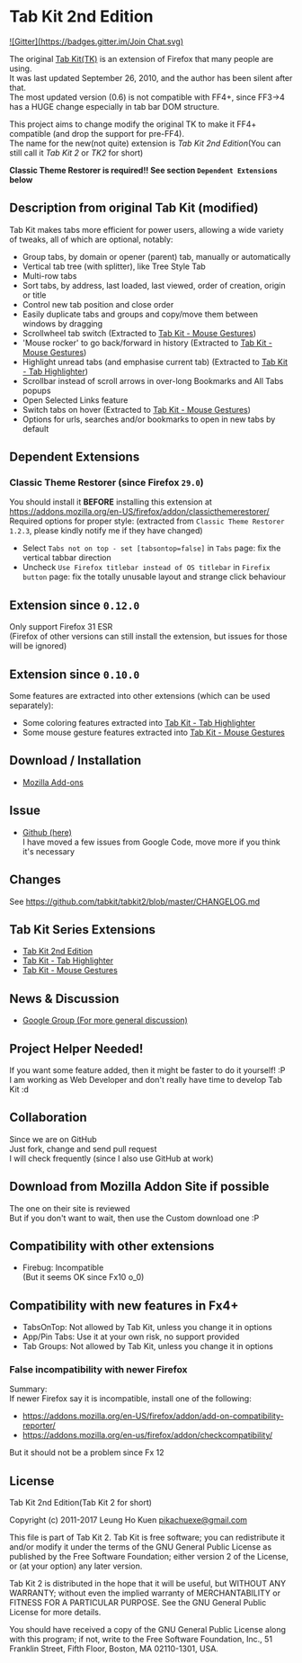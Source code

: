 # Tab Kit 2nd Edition
[![Gitter](https://badges.gitter.im/Join Chat.svg)](https://gitter.im/tabkit/tabkit2?utm_source=badge&utm_medium=badge&utm_campaign=pr-badge&utm_content=badge)

The original [Tab Kit(TK)](https://addons.mozilla.org/en-us/firefox/addon/tab-kit/) is an extension of Firefox that many people are using.  
It was last updated September 26, 2010, and the author has been silent after that.  
The most updated version (0.6) is not compatible with FF4+, since FF3->4 has a HUGE change especially in tab bar DOM structure.

This project aims to change modify the original TK to make it FF4+ compatible (and drop the support for pre-FF4).  
The name for the new(not quite) extension is *Tab Kit 2nd Edition*(You can still call it *Tab Kit 2* or *TK2* for short)

**Classic Theme Restorer is required!! See section `Dependent Extensions` below**


## Description from original Tab Kit (modified)
Tab Kit makes tabs more efficient for power users, allowing a wide variety of tweaks, all of which are optional, notably:

- Group tabs, by domain or opener (parent) tab, manually or automatically
- Vertical tab tree (with splitter), like Tree Style Tab
- Multi-row tabs
- Sort tabs, by address, last loaded, last viewed, order of creation, origin or title
- Control new tab position and close order
- Easily duplicate tabs and groups and copy/move them between windows by dragging
- Scrollwheel tab switch (Extracted to [Tab Kit - Mouse Gestures](https://github.com/tabkit/mouse-gestures))
- 'Mouse rocker' to go back/forward in history (Extracted to [Tab Kit - Mouse Gestures](https://github.com/tabkit/mouse-gestures))
- Highlight unread tabs (and emphasise current tab) (Extracted to [Tab Kit - Tab Highlighter](https://github.com/tabkit/tab-highlighter))
- Scrollbar instead of scroll arrows in over-long Bookmarks and All Tabs popups
- Open Selected Links feature
- Switch tabs on hover (Extracted to [Tab Kit - Mouse Gestures](https://github.com/tabkit/mouse-gestures))
- Options for urls, searches and/or bookmarks to open in new tabs by default


## Dependent Extensions

### Classic Theme Restorer (since Firefox `29.0`)
You should install it **BEFORE** installing this extension at https://addons.mozilla.org/en-US/firefox/addon/classicthemerestorer/  
Required options for proper style: (extracted from `Classic Theme Restorer` `1.2.3`, please kindly notify me if they have changed)
- Select `Tabs not on top - set [tabsontop=false]` in `Tabs` page: fix the vertical tabbar direction  
- Uncheck `Use Firefox titlebar instead of OS titlebar` in `Firefix button` page: fix the totally unusable layout and strange click behaviour  


## Extension since `0.12.0`
Only support Firefox 31 ESR  
(Firefox of other versions can still install the extension, but issues for those will be ignored)


## Extension since `0.10.0`
Some features are extracted into other extensions (which can be used separately):
- Some coloring features extracted into [Tab Kit - Tab Highlighter](https://github.com/tabkit/tab-highlighter)
- Some mouse gesture features extracted into [Tab Kit - Mouse Gestures](https://github.com/tabkit/mouse-gestures)


## Download / Installation
- [Mozilla Add-ons](https://addons.mozilla.org/en-US/firefox/addon/tabkit-2nd-edition/)  


## Issue
- [Github (here)](https://github.com/tabkit/tabkit2/issues)  
I have moved a few issues from Google Code, move more if you think it's necessary


## Changes
See https://github.com/tabkit/tabkit2/blob/master/CHANGELOG.md


## Tab Kit Series Extensions
- [Tab Kit 2nd Edition](https://github.com/tabkit/tabkit2)
- [Tab Kit - Tab Highlighter](https://github.com/tabkit/tab-highlighter)
- [Tab Kit - Mouse Gestures](https://github.com/tabkit/mouse-gestures)


## News & Discussion
- [Google Group (For more general discussion)](http://groups.google.com/group/tabkit-2nd-edition)


## Project Helper Needed!
If you want some feature added, then it might be faster to do it yourself! :P  
I am working as Web Developer and don't really have time to develop Tab Kit :d


## Collaboration
Since we are on GitHub  
Just fork, change and send pull request  
I will check frequently (since I also use GitHub at work)

## Download from Mozilla Addon Site if possible  
The one on their site is reviewed  
But if you don't want to wait, then use the Custom download one :P


## Compatibility with other extensions
- Firebug: Incompatible  
(But it seems OK since Fx10 o_0)


## Compatibility with new features in Fx4+
- TabsOnTop: Not allowed by Tab Kit, unless you change it in options
- App/Pin Tabs: Use it at your own risk, no support provided
- Tab Groups: Not allowed by Tab Kit, unless you change it in options


### False incompatibility with newer Firefox
Summary:  
If newer Firefox say it is incompatible, install one of the following:  
- https://addons.mozilla.org/en-US/firefox/addon/add-on-compatibility-reporter/
- https://addons.mozilla.org/en-us/firefox/addon/checkcompatibility/

But it should not be a problem since Fx 12


## License

Tab Kit 2nd Edition(Tab Kit 2 for short)

Copyright (c) 2011-2017 Leung Ho Kuen <pikachuexe@gmail.com>

This file is part of Tab Kit 2.
Tab Kit is free software; you can redistribute it and/or
modify it under the terms of the GNU General Public License
as published by the Free Software Foundation; either version 2
of the License, or (at your option) any later version.

Tab Kit 2 is distributed in the hope that it will be useful,
but WITHOUT ANY WARRANTY; without even the implied warranty of
MERCHANTABILITY or FITNESS FOR A PARTICULAR PURPOSE.  See the
GNU General Public License for more details.

You should have received a copy of the GNU General Public License
along with this program; if not, write to the Free Software
Foundation, Inc., 51 Franklin Street, Fifth Floor, Boston, MA  02110-1301, USA.
